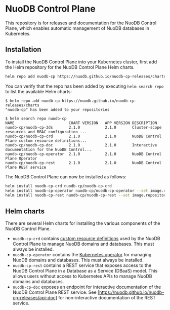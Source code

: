 # NuoDB Control Plane

This repository is for releases and documentation for the NuoDB Control Plane, which enables automatic management of NuoDB databases in Kubernetes.

## Installation

To install the NuoDB Control Plane into your Kubernetes cluster, first add the Helm repository for the NuoDB Control Plane Helm charts.

```sh
helm repo add nuodb-cp https://nuodb.github.io/nuodb-cp-releases/charts
```

You can verify that the repo has been added by executing `helm search repo` to list the available Helm charts:

```console
$ helm repo add nuodb-cp https://nuodb.github.io/nuodb-cp-releases/charts
"nuodb-cp" has been added to your repositories

$ helm search repo nuodb-cp
NAME                      	CHART VERSION	APP VERSION	DESCRIPTION
nuodb-cp/nuodb-cp-3ds     	2.1.0        	2.1.0      	Cluster-scope resources and RBAC configuration ...
nuodb-cp/nuodb-cp-crd     	2.1.0        	2.1.0      	NuoDB Control Plane custom resource definitions...
nuodb-cp/nuodb-cp-doc     	2.1.0        	2.1.0      	Interactive documentation for the NuoDB Control...
nuodb-cp/nuodb-cp-operator	2.1.0        	2.1.0      	NuoDB Control Plane Operator
nuodb-cp/nuodb-cp-rest    	2.1.0        	2.1.0      	NuoDB Control Plane REST service
```

The NuoDB Control Plane can now be installed as follows:

```sh
helm install nuodb-cp-crd nuodb-cp/nuodb-cp-crd
helm install nuodb-cp-operator nuodb-cp/nuodb-cp-operator --set image.repository=ghcr.io/nuodb/nuodb-cp-releases
helm install nuodb-cp-rest nuodb-cp/nuodb-cp-rest --set image.repository=ghcr.io/nuodb/nuodb-cp-releases
```

## Helm charts

There are several Helm charts for installing the various components of the NuoDB Control Plane.

- `nuodb-cp-crd` contains [custom resource definitions](https://kubernetes.io/docs/tasks/extend-kubernetes/custom-resources/custom-resource-definitions/) used by the NuoDB Control Plane to manage NuoDB domains and databases.
This must always be installed.
- `nuodb-cp-operator` contains the [Kubernetes operator](https://kubernetes.io/docs/concepts/extend-kubernetes/operator/) for managing NuoDB domains and databases.
This must always be installed.
- `nuodb-cp-rest` contains a REST service that exposes access to the NuoDB Control Plane in a Database as a Service (DBaaS) model.
This allows users without access to Kubernetes APIs to manage NuoDB domains and databases.
- `nuodb-cp-doc` exposes an endpoint for interactive documentation of the NuoDB Control Plane REST service.
See [https://nuodb.github.io/nuodb-cp-releases/api-doc] for non-interactive documentation of the REST service.

